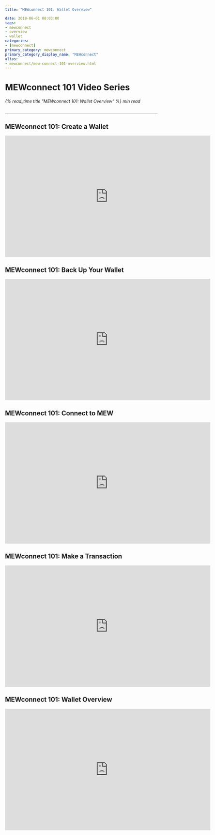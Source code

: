 ```yaml
---
title: "MEWconnect 101: Wallet Overview"

date: 2018-06-01 00:03:00
tags:
- mewconnect
- overview
- wallet
categories:
- [mewconnect]
primary_category: mewconnect
primary_category_display_name: "MEWconnect"
alias:
- mewconnect/mew-connect-101-overview.html
---
```


# __MEWconnect 101 Video Series__
###### {% read_time title "MEWconnect 101: Wallet Overview" %} min read
***

## __MEWconnect 101: Create a Wallet__

<div class="youtube-video">
<iframe width="678" height="400" src="https://www.youtube.com/embed/p2q6qrcKtj8" frameborder="0" allow="accelerometer; autoplay; encrypted-media; gyroscope; picture-in-picture" allowfullscreen></iframe>
</div>

## __MEWconnect 101: Back Up Your Wallet__

<div class="youtube-video">
<iframe width="678" height="400" src="https://www.youtube.com/embed/1aZANjFEQ7I" frameborder="0" allow="accelerometer; autoplay; encrypted-media; gyroscope; picture-in-picture" allowfullscreen></iframe>
</div>

## __MEWconnect 101: Connect to MEW__

<div class="youtube-video">
<iframe width="678" height="400" src="https://www.youtube.com/embed/IuyfpsYTZrI" frameborder="0" allow="accelerometer; autoplay; encrypted-media; gyroscope; picture-in-picture" allowfullscreen></iframe>
</div>

## __MEWconnect 101: Make a Transaction__

<div class="youtube-video">
<iframe width="678" height="400" src="https://www.youtube.com/embed/nMefcCPr2ZU" frameborder="0" allow="accelerometer; autoplay; encrypted-media; gyroscope; picture-in-picture" allowfullscreen></iframe>
</div>

## __MEWconnect 101: Wallet Overview__

<div class="youtube-video">
<iframe width="678" height="400" src="https://www.youtube.com/embed/RjgxxNgTBGM" frameborder="0" allow="accelerometer; autoplay; encrypted-media; gyroscope; picture-in-picture" allowfullscreen></iframe>
</div>